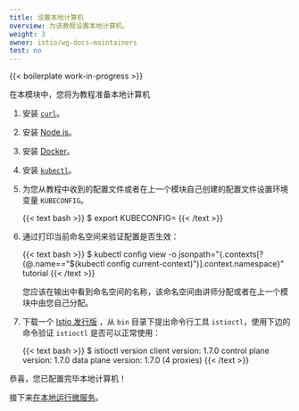 ```yaml
---
title: 设置本地计算机
overview: 为该教程设置本地计算机。
weight: 3
owner: istio/wg-docs-maintainers
test: no
---
```


{{< boilerplate work-in-progress >}}

在本模块中，您将为教程准备本地计算机

1. 安装 [`curl`](https://curl.haxx.se/download.html)。

1. 安装 [Node.js](https://nodejs.org/en/download/)。

1. 安装 [Docker](https://docs.docker.com/install/)。

1. 安装 [`kubectl`](https://kubernetes.io/docs/tasks/tools/install-kubectl/)。

1. 为您从教程中收到的配置文件或者在上一个模块自己创建的配置文件设置环境变量 `KUBECONFIG`。

    {{< text bash >}}
    $ export KUBECONFIG=<the file you recieved or created in the previous module>
    {{< /text >}}

1. 通过打印当前命名空间来验证配置是否生效：

    {{< text bash >}}
    $ kubectl config view -o jsonpath="{.contexts[?(@.name==\"$(kubectl config current-context)\")].context.namespace}"
    tutorial
    {{< /text >}}

    您应该在输出中看到命名空间的名称，该命名空间由讲师分配或者在上一个模块中由您自己分配。

1. 下载一个 [Istio 发行版](https://github.com/istio/istio/releases) ，从 `bin` 目录下提出命令行工具 `istioctl`，使用下边的命令验证 `istioctl` 是否可以正常使用：

    {{< text bash >}}
    $ istioctl version
    client version: 1.7.0
    control plane version: 1.7.0
    data plane version: 1.7.0 (4 proxies)
    {{< /text >}}

恭喜，您已配置完毕本地计算机！

接下来[在本地运行微服务](/zh/docs/examples/microservices-istio/single/)。

